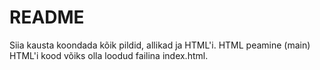 # README
Siia kausta koondada kõik pildid, allikad ja HTML'i. HTML peamine (main) HTML'i kood võiks olla loodud failina index.html.
